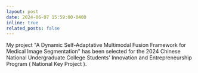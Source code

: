 ```yaml
---
layout: post
date: 2024-06-07 15:59:00-0400
inline: true
related_posts: false
---
```

My project "A Dynamic Self-Adaptative Multimodal Fusion Framework for Medical Image Segmentation" has been selected for the 2024 Chinese National Undergraduate College Students' Innovation and Entrepreneurship Program ( National Key Project ).